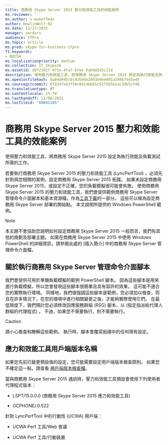 ```yaml
---
title: 商務用 Skype Server 2015 壓力和效能工具的效能案例
ms.reviewer: ''
ms.author: v-mahoffman
author: HowlinWolf-92
ms.date: 12/17/2015
manager: serdars
audience: ITPro
ms.topic: article
ms.prod: skype-for-business-itpro
f1.keywords:
- NOCSH
ms.localizationpriority: medium
ms.collection: IT_Skype16
ms.assetid: d972382f-971e-4fa7-b7ee-8ab9d3a5c11d
description: 使用壓力和效能工具，將商務用 Skype Server 2015 設定為執行效能及負載測試所需的工作。
ms.openlocfilehash: 0a04d94bc0c43b9de2043b9ee601a294b7945a45
ms.sourcegitcommit: 67324fe43f50c8414bb65c52f5b561ac30b52748
ms.translationtype: MT
ms.contentlocale: zh-TW
ms.lasthandoff: 11/08/2021
ms.locfileid: "60841105"
---
```

# <a name="performance-scenarios-for-the-skype-for-business-server-2015-stress-and-performance-tool"></a>商務用 Skype Server 2015 壓力和效能工具的效能案例
 
使用壓力和效能工具，將商務用 Skype Server 2015 設定為執行效能及負載測試所需的工作。
  
若要執行商務用 Skype Server 2015 的壓力和效能工具 (LyncPerfTool) ，必須先針對與您相關的案例，設定商務用 Skype Server 2015 拓撲。 如果未設定商務用 Skype Server 2015，或設定不正確，您的負載模擬很可能會失敗。 使用商務用 Skype Server 2015 的壓力和效能工具，我們會提供範例商務用 Skype Server 管理命令介面腳本和基本資源檔，作為[工具下載](https://www.microsoft.com/download/details.aspx?id=50367)的一部分。 這些可以做為設定商務用 Skype Server 部署的開始點。 本文說明所提供的 Windows PowerShell 範例。
  
> [!NOTE]
> 本主題不會協助您說明如何設定商務用 Skype Server 2015 一般而言，我們有其他的規劃及部署主題。 如需在商務用 Skype Server 2015 中使用 Windows PowerShell 的詳細資訊，請參閱此處的 [插入簡介] 中的商務用 Skype Server 管理命令介面檔。 
  
## <a name="about-running-skype-for-business-server-management-shell-scripts"></a>關於執行商務用 Skype Server 管理命令介面腳本

我們會提供可用於準備負載模擬的範例 PowerShell 腳本。 因為這些腳本是用來進行負載模擬，所以您會發現這些腳本很簡單且具有容許的效果。 這可能不適合您的實際執行環境。 同樣地，我們很強調這些腳本是範例，您必須加以檢查，而且在許多情況下，在您的環境中進行相關變更之後，才能夠實際使用它們。 在最低限度下，我們預計您必須修改回應服務群組 (RSG) 腳本，以 (指定指派給代理人群組的代理程式) 。 不過，如果您不需要執行，則不需要執行。
  
> [!CAUTION]
> 請小心檢查和瞭解這些範例。 執行時，腳本會覆寫拓撲中的任何現有設定。 
  
## <a name="stress-and-performance-tool-client-version-names"></a>應力和效能工具用戶端版本名稱

如果您先前已變更預設值的設定，您可能需要設定用戶端版本檢查原則。 如果您不確定這一點，請查看 [用戶端版本檢查檔](/previous-versions/office/lync-server-2013/lync-server-2013-view-client-version-policy-rules)。
  
當與商務用 Skype Server 2015 通訊時，壓力和效能工具預設會使用下列使用者代理程式版本：
  
- LSPT/15.0.0.0 (商務用 Skype Server 2015 應力和效能工具) 
    
- OCPHONE/.0.522
    
針對 LyncPerfTool 中的行動性 (UCWA) 用戶端：
  
- UCWA Perf 工具/Web 會議
    
- UCWA Perf 工具/行動裝置
